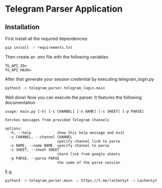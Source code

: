 # Telegram Parser Application

## Installation
First install all the required dependencies
```bash
pip install -r requirements.txt
```

Then create an .env file with the following variables
```text
TG_API_ID=
TG_API_HASH=
```
After that generate your session credential by executing telegram_login.py
```bash
python3 -m telegram_parser.telegram_login.main
```

Well done! Now you can execute the parser. It features the following documentation

```text
usage: main.py [-h] [-c CHANNEL] [-n NAME] [-s SHEET] [-p PARSE]

Fetches messages from provided Telegram Channels

options:
  -h, --help            show this help message and exit
  -c CHANNEL, --channel CHANNEL
                        specify channel link to parse
  -n NAME, --name NAME  specify channel to parse
  -s SHEET, --sheet SHEET
                        share link from google sheets
  -p PARSE, --parse PARSE
                        the name of the parse session
```

E.g.
```bash
python3 -m telegram_parser.main -c https://t.me/lachentyt -n Lachentyt
```